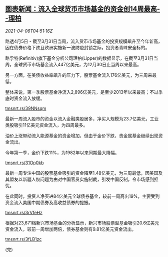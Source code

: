 <!--1617685262000-->
[图表新闻：流入全球货币市场基金的资金创14周最高--理柏](https://cn.reuters.com/article/graphic-lipper-fund-capital-flow-0406-idCNKBS2BT0CO)
------

<div><i>2021-04-06T04:51:16Z</i></div><p>路透4月5日 - 截至3月31日当周，流入货币市场基金的投资规模飙升至今年新高，因在债券价格下跌且欧洲实施新一波防疫封锁之际，投资者青睐安全标的。</p><p>路孚特(Refinitiv)旗下基金分析公司理柏(Lipper)的数据显示，在截至3月31日当周，全球货币市场基金流入447亿美元，为12月30日止当周以来最高。</p><p>另一方面，在美债收益率飙升的压力下，股票基金流入176亿美元，为三周来最低。</p><p>整体来说，第一季股票基金净流入2,896亿美元，是至少2013年以来最高；不过季底时资金流入放缓。</p><p><a href="https://tmsnrt.rs/39NNsqm">tmsnrt.rs/39NNsqm</a></p><p>最新一周流入股市的资金以流入金融类股居多，净买入规模为23.7亿美元，工业类股吸引11亿美元资金流入，为四周最多。</p><p>油价上涨带动流入能源基金的资金增加，但由于金价下跌，贵金属基金继续出现资金流出。</p><p>今年第一季，金价下跌11%，为1982年以来同期最大降幅。</p><p><a href="https://tmsnrt.rs/31Op0kb">tmsnrt.rs/31Op0kb</a></p><p>最新一周专注中国的股票基金吸引的资金降至1.48亿美元，为三周最低，因美国及其盟友以新疆人权问题为由对中国官员实施制裁，引发中国反制，令市场感到担忧。</p><p>在此同时，投资人净买进84亿美元全球债券基金，较前一周高出19%，主要受到资金流入美国中期债券及高收益债券的提振。</p><p><a href="https://tmsnrt.rs/3rVfeHz">tmsnrt.rs/3rVfeHz</a></p><p>根据对23,671档新兴市场基金的分析显示，新兴市场股票型基金吸引20.6亿美元资金流入，较前一周增加两倍，债券基金则有9.81亿美元资金流出。</p><p><a href="https://tmsnrt.rs/3fLB1zc">tmsnrt.rs/3fLB1zc</a></p><p>(完)</p>
